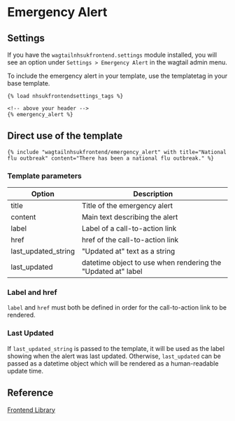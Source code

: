 # Emergency Alert

## Settings

If you have the `wagtailnhsukfrontend.settings` module installed, you will see
an option under `Settings > Emergency Alert` in the wagtail admin menu.

To include the emergency alert in your template, use the templatetag in your base template.
```django
{% load nhsukfrontendsettings_tags %}

<!-- above your header -->
{% emergency_alert %}
```

## Direct use of the template

```django
{% include "wagtailnhsukfrontend/emergency_alert" with title="National flu outbreak" content="There has been a national flu outbreak." %}
```

### Template parameters

| Option | Description |
| ------ | ----------- |
| title | Title of the emergency alert |
| content | Main text describing the alert |
| label | Label of a call-to-action link |
| href | href of the call-to-action link |
| last_updated_string | "Updated at" text as a string |
| last_updated | datetime object to use when rendering the "Updated at" label |

### Label and href

`label` and `href` must both be defined in order for the call-to-action link to
be rendered.

### Last Updated

If `last_updated_string` is passed to the template, it will be used as the label
showing when the alert was last updated.
Otherwise, `last_updated` can be passed as a datetime object which will be rendered
as a human-readable update time.

## Reference

[Frontend Library](https://github.com/nhsuk/nhsuk-frontend/tree/master/packages/components/emergency-alert)
